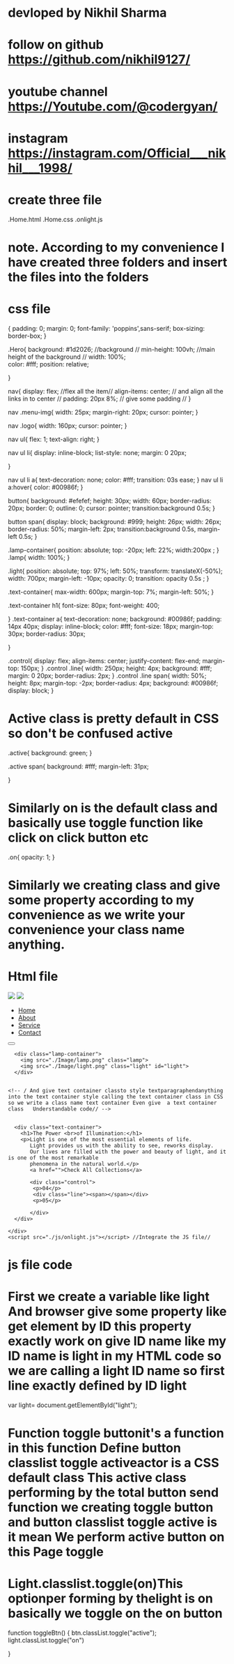 # devloped by Nikhil Sharma 

# follow on github  https://github.com/nikhil9127/
# youtube channel   https://Youtube.com/@codergyan/
# instagram         https://instagram.com/Official___nikhil___1998/

# create three file 
.Home.html
.Home.css
.onlight.js
# note. According to my convenience I have created three folders and insert the files into the folders


# css file 
<!-- fixed pri settings -->
{
    padding: 0;
    margin: 0;
    font-family: 'poppins',sans-serif;
    box-sizing: border-box;
}

<!-- Hero is the class "main" class Entire code -->
.Hero{
  background: #1d2026;      //background //
  min-height: 100vh;       //main height of the background //
  width: 100%;   
  color: #fff;
  position: relative;
  
}

<!-- Then we create a NAV class -->
nav{
    display: flex;              //flex all the item// 
    align-items: center;       // and align all the links in to center //
    padding: 20px 8%;          // give some padding //
}

nav .menu-img{
    width: 25px;
    margin-right: 20px;
    cursor: pointer;
}

nav .logo{
    width: 160px;
    cursor: pointer;
}

nav ul{
    flex: 1;
    text-align: right;
}

nav ul li{
    display: inline-block;
    list-style: none;
    margin: 0 20px;
     
}

nav ul li a{
    text-decoration: none;
    color: #fff;
    transition: 03s ease;
}
nav ul li a:hover{
    color: #00986f;
}

button{
    background: #efefef;
    height: 30px;
    width: 60px;
    border-radius: 20px;
    border: 0;
    outline: 0;
    cursor: pointer;
    transition:background 0.5s;
}

button span{
    display: block;
    background: #999;
    height: 26px;
    width: 26px;
    border-radius: 50%;
    margin-left: 2px;
    transition:background 0.5s, margin-left 0.5s;
}

.lamp-container{
      position: absolute;
      top: -20px;
      left: 22%;
      width:200px ;
}
.lamp{
    width: 100%;
}

.light{
    position: absolute;
    top: 97%;
    left: 50%;
    transform: translateX(-50%);
    width: 700px;
    margin-left: -10px;
    opacity: 0;
    transition: opacity 0.5s ;
}

.text-container{
    max-width: 600px;
    margin-top: 7%;
    margin-left: 50%;
}

.text-container h1{
    font-size: 80px;
    font-weight: 400;

}
.text-container a{
    text-decoration: none;
    background: #00986f;
    padding: 14px 40px;
    display: inline-block;
    color: #fff;
    font-size: 18px;
    margin-top: 30px;
    border-radius: 30px;


}

.control{
    display: flex;
    align-items: center;
    justify-content: flex-end;
    margin-top: 150px;
}
.control .line{
    width: 250px;
    height: 4px;
    background: #fff;
    margin: 0 20px;
    border-radius: 2px;
}
.control .line span{
    width: 50%;
    height: 8px;
    margin-top: -2px;
    border-radius: 4px;
    background: #00986f;
    display: block;
}
# Active class is pretty default in CSS so don't be confused active
.active{
    background: green;
}

.active span{
    background: #fff;
    margin-left: 31px;

}
# Similarly on is the  default class and basically use toggle function like click on click button etc 
.on{
    opacity: 1;
}


# Similarly we creating class and give some property according to my convenience as we write your convenience your class name anything.


# Html file 

<!DOCTYPE html>
<html lang="en">
<head>
    <meta charset="UTF-8">
    <meta http-equiv="X-UA-Compatible" content="IE=edge">
    <meta name="viewport" content="width=device-width, initial-scale=1.0">
    <title>Home Page</title>
    <link rel="stylesheet" href="./css/Home.css">
</head>
<body>
    <div class="Hero">
      <nav>
        <img src="./Image/menu.png"  class="menu-img">
        <img src="./Image/logo.png"  class="logo">
        <ul>
          <li><a href="#">Home</a></li>
          <li><a href="#">About</a></li>
          <li><a href="#">Service</a></li>
          <li><a href="#">Contact</a></li>
        </ul>
        <button type="button" onclick="toggleBtn()" id="btn"><span></span></button>
      </nav>

      <div class="lamp-container">
        <img src="./Image/lamp.png" class="lamp">
        <img src="./Image/light.png" class="light" id="light">
      </div>


    <!-- / And give text container classto style textparagraphendanything into the text container style calling the text container class in CSS so we write a class name text container Even give  a text container class   Understandable code// -->


      <div class="text-container">   
        <h1>The Power <br>of Illumination:</h1>
        <p>Light is one of the most essential elements of life.
           Light provides us with the ability to see, reworks display.
           Our lives are filled with the power and beauty of light, and it is one of the most remarkable 
           phenomena in the natural world.</p>
           <a href="">Check All Collections</a>

           <div class="control">
            <p>04</p>
            <div class="line"><span></span></div>
            <p>05</p>

           </div>
      </div>
       
    </div>
    <script src="./js/onlight.js"></script> //Integrate the JS file//
</body>

</html>


# js file  code 


# First we create a variable like light And  browser give some property like get element by ID this property exactly work on   give ID name like my ID name is light in my HTML code so we are calling a light ID name so first line exactly defined by ID light

var light= document.getElementById("light");

# Function toggle buttonit's a function in this function Define button classlist toggle activeactor is a CSS default class This active class performing by the total button send function we creating toggle button and button classlist toggle active is it mean We perform active button on this Page toggle  
# Light.classlist.toggle(on)This optionper forming by thelight is on basically we toggle on the on button


function toggleBtn() {
 btn.classList.toggle("active");
 light.classList.toggle("on")

 
}